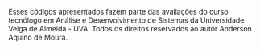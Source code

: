 Esses códigos apresentados fazem parte das avaliações do curso tecnólogo em Análise e Desenvolvimento de Sistemas da Universidade Veiga de Almeida - UVA.
Todos os direitos reservados ao autor Anderson Aquino de Moura.
